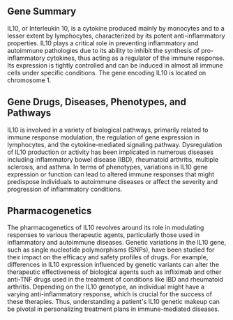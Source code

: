 ## Gene Summary
IL10, or Interleukin 10, is a cytokine produced mainly by monocytes and to a lesser extent by lymphocytes, characterized by its potent anti-inflammatory properties. IL10 plays a critical role in preventing inflammatory and autoimmune pathologies due to its ability to inhibit the synthesis of pro-inflammatory cytokines, thus acting as a regulator of the immune response. Its expression is tightly controlled and can be induced in almost all immune cells under specific conditions. The gene encoding IL10 is located on chromosome 1.

## Gene Drugs, Diseases, Phenotypes, and Pathways
IL10 is involved in a variety of biological pathways, primarily related to immune response modulation, the regulation of gene expression in lymphocytes, and the cytokine-mediated signaling pathway. Dysregulation of IL10 production or activity has been implicated in numerous diseases including inflammatory bowel disease (IBD), rheumatoid arthritis, multiple sclerosis, and asthma. In terms of phenotypes, variations in IL10 gene expression or function can lead to altered immune responses that might predispose individuals to autoimmune diseases or affect the severity and progression of inflammatory conditions.

## Pharmacogenetics
The pharmacogenetics of IL10 revolves around its role in modulating responses to various therapeutic agents, particularly those used in inflammatory and autoimmune diseases. Genetic variations in the IL10 gene, such as single nucleotide polymorphisms (SNPs), have been studied for their impact on the efficacy and safety profiles of drugs. For example, differences in IL10 expression influenced by genetic variants can alter the therapeutic effectiveness of biological agents such as infliximab and other anti-TNF drugs used in the treatment of conditions like IBD and rheumatoid arthritis. Depending on the IL10 genotype, an individual might have a varying anti-inflammatory response, which is crucial for the success of these therapies. Thus, understanding a patient's IL10 genetic makeup can be pivotal in personalizing treatment plans in immune-mediated diseases.
